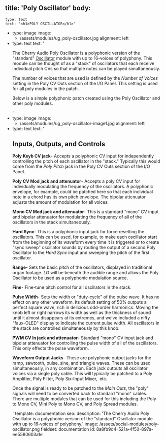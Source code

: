 title: 'Poly Oscillator'
body:
  -
    type: text
    text: '<h1>POLY OSCILLATOR</h1>'
  -
    type: image
    image:
      - /assets/modules/ug_poly-oscillator.jpg
    alignment: left
  -
    type: text
    text: '<p>The Cherry Audio Poly Oscillator is a polyphonic version of the "standard" <a href="https://docs.cherryaudio.com/cherry-audio/modules/oscillator" target="_blank">Oscillator</a> module with up to 16-voices of polyphony. This module can be thought of as a "stack" of oscillators that each receive individual pitch CVs so that multiple notes can be played simultaneously.</p><p>The number of voices that are used is defined by the <em>Number of Voices</em> setting in the Poly CV Outs section of the I/O Panel. This setting is used for all poly modules in the patch.<br></p><p>Below is a simple polyphonic patch created using the Poly Oscillator and other poly modules.</p>'
  -
    type: image
    image:
      - /assets/modules/ug_poly-oscillator-image1.jpg
    alignment: left
  -
    type: text
    text: '<h2><strong>Inputs, Outputs, and Controls</strong></h2><p><strong>Poly Keyb CV jack</strong>- Accepts a polyphonic CV input for independently controlling the pitch of each oscillator in the "stack." Typically this would come from the <em>Poly Pitch</em> jack in the Poly CV Outs section of the I/O Panel.</p><p><strong>Poly CV Mod jack and attenuator</strong>- Accepts a poly CV input for individually modulating the frequency of the oscillators. A polyphonic envelope, for example, could be patched here so that each individual note in a chord has its own pitch envelope. The bipolar attenuator adjusts the amount of modulation for all voices.</p><p><strong>Mono CV Mod jack and attenuator</strong>- This is a standard "mono" CV input and bipolar attenuator for modulating the frequency of all of the oscillators in the stack simultaneously.&nbsp;</p><p><strong>Hard Sync</strong>- This is a polyphonic input jack for force resetting the oscillators. This can be used, for example, to make each oscillator start from the beginning of its waveform every time it is triggered or to create "sync sweep" oscillator sounds by routing the output of a second Poly Oscillator to the&nbsp;<em>Hard Sync</em>&nbsp;input and sweeping the pitch of the first oscillator.<br></p><p><strong>Range</strong>- Sets the basic pitch of the oscillators, displayed in traditional organ footage.&nbsp;<em>LO</em>&nbsp;will be beneath the audible range and allows the Poly Oscillator to be used as a polyphonic modulation source.</p><p><strong>Fine</strong>- Fine-tune pitch control for all oscillators in the stack.</p><p><strong>Pulse Width</strong>- Sets the width or "duty-cycle" of the pulse wave. It has no effect on any other waveform. Its default setting of 50% outputs a perfect square wave, rich in delicious odd-order harmonics. Moving the knob left or right narrows its width as well as the thickness of sound until it almost disappears at its extremes, and we’ve included a nifty "faux-OLED" display to indicate the current pulse width. All oscillators in the stack are controlled simultaneously by this knob.</p><p><strong>PWM CV In jack and attenuator</strong>- Standard "mono" CV input jack and bipolar attenuator for controlling the pulse width<em> </em>of all of the oscillators. This only effects the pulse waveform.</p><p><strong>Waveform Output Jacks</strong>- These are polyphonic output jacks for the ramp, sawtooth, pulse, sine, and triangle waves. These can be used simultaneously, in any combination. Each jack outputs all oscillator voices via a single poly cable. This will typically be patched to a Poly Amplifier, Poly Filter, Poly Six-Input Mixer,&nbsp; etc.&nbsp;</p><p>Once the signal is ready to be patched to the <em>Main Outs</em>, the "poly" signals will need to be converted back to standard "mono" cables. There are multiple modules that can be used for this including the Poly to Mono CV, Mini Poly to Mono CV, and Poly Spread modules.</p>'
template: documentation
seo:
  description: 'The Cherry Audio Poly Oscillator is a polyphonic version of the "standard" Oscillator module with up to 16-voices of polyphony.'
  image: /assets/social-modules/poly-oscillator.png
fieldset: documentation
id: 8a8fb9d4-521a-4f50-897a-ee5580603a1e
